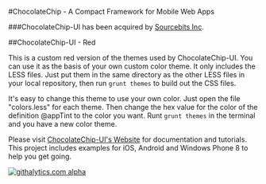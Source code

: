 #ChocolateChip - A Compact Framework for Mobile Web Apps

###ChocolateChip-UI has been acquired by [Sourcebits Inc](http://www.sourcebits.com).

##ChocolateChip-UI - Red

This is a custom red version of the themes used by ChocolateChip-UI. You can use it as the basis of your own custom color theme. It only includes the LESS files. Just put them in the same directory as the other LESS files in your local repository, then run `grunt themes` to build out the CSS files.

It's easy to change this theme to use your own color. Just open the file "colors.less" for each theme. Then change the hex value for the color of the definition @appTint to the color you want. Runt `grunt themes` in the terminal and you have a new color theme.


Please visit [ChocolateChip-UI's Website](http://chocolatechip-ui.com) for documentation and tutorials. This project includes examples for iOS, Android and Windows Phone 8 to help you get going.


[![githalytics.com alpha](https://cruel-carlota.pagodabox.com/2f123684cf50f62013c044733bfc36fb "githalytics.com")](http://githalytics.com/sourcebitsllc/chocolatechip-ui)